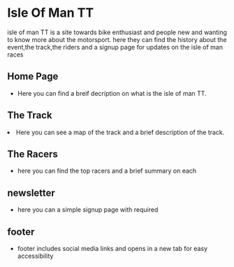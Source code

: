 <h1>Isle Of Man TT</h1>
<p>isle of man TT is a site towards bike enthusiast and people new and wanting to know more about the motorsport.
here they can find the history about the event,the track,the riders and a signup page for updates on the isle of man races</p>

<h2>Home Page </h2>
<ul><li>
Here you can find a breif decription on what is the isle of man TT. 
</li>  
</ul>

<h2>The Track</h2>
<li>Here you can see a map of the track and a brief description of the track. </li>





<section>
<h2> The Racers</h2>
<ul>
<li>here you can find the top racers and a brief summary on each</li>
</ul>
</section>


<section>
<h2>newsletter</h2>
<ul>
<li>here you can a simple signup page with required </li>
</ul>
</section>


<section>
<h2>footer</h2>
<ul><li>
footer includes social media links and opens in a new tab for easy accessibility</li>
</ul>
</section>

